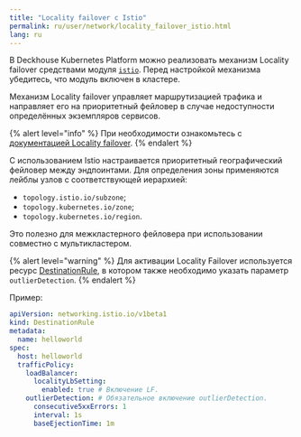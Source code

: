 ```yaml
---
title: "Locality failover с Istio"
permalink: ru/user/network/locality_failover_istio.html
lang: ru
---
```


В Deckhouse Kubernetes Platform можно реализовать механизм Locality failover средствами модуля [`istio`](/modules/istio/).
Перед настройкой механизма убедитесь, что модуль включен в кластере.

Механизм Locality failover управляет маршрутизацией трафика и направляет его на приоритетный фейловер в случае недоступности определённых экземпляров сервисов.

<!-- перенесено из https://deckhouse.ru/products/kubernetes-platform/documentation/latest/modules/istio/examples.html#locality-failover -->

{% alert level="info" %}
При необходимости ознакомьтесь с [документацией Locality failover](https://istio.io/latest/docs/tasks/traffic-management/locality-load-balancing/failover/).
{% endalert %}

С использованием Istio настраивается приоритетный географический фейловер между эндпоинтами. Для определения зоны применяются лейблы узлов с соответствующей иерархией:

* `topology.istio.io/subzone`;
* `topology.kubernetes.io/zone`;
* `topology.kubernetes.io/region`.

Это полезно для межкластерного фейловера при использовании совместно с мультикластером.

{% alert level="warning" %}
Для активации Locality Failover используется ресурс [DestinationRule](../network/managing_request_between_service_istio.html#ресурс-destinationrule), в котором также необходимо указать параметр `outlierDetection`.
{% endalert %}

Пример:

```yaml
apiVersion: networking.istio.io/v1beta1
kind: DestinationRule
metadata:
  name: helloworld
spec:
  host: helloworld
  trafficPolicy:
    loadBalancer:
      localityLbSetting:
        enabled: true # Включение LF.
    outlierDetection: # Обязательное включение outlierDetection.
      consecutive5xxErrors: 1
      interval: 1s
      baseEjectionTime: 1m
```
